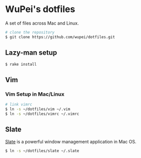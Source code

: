 # WuPei's dotfiles

A set of files across Mac and Linux.

```bash
# clone the repository
$ git clone https://github.com/wupei/dotfiles.git
```

## Lazy-man setup

```bash
$ rake install
```

## Vim

### Vim Setup in Mac/Linux

```bash
# link vimrc
$ ln -s ~/dotfiles/vim ~/.vim
$ ln -s ~/dotfiles/vimrc ~/.vimrc
```

## Slate
[Slate](https://github.com/jigish/slate) is a powerful window management application in Mac OS.

```bash
$ ln -s ~/dotfiles/slate ~/.slate
```




